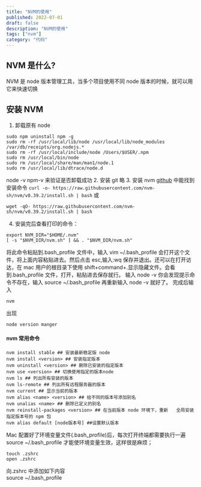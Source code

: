 ```yaml
---
title: "NVM的使用"
published: 2022-07-01
draft: false
description: "NVM的使用"
tags: ["nvm"]
category: "代码"
---
```


## NVM 是什么?

NVM 是 node 版本管理工具，当多个项目使用不同 node 版本的时候，就可以用它来快速切换

## 安装 NVM

1. 卸载原有 node

```
sudo npm uninstall npm -g
sudo rm -rf /usr/local/lib/node /usr/local/lib/node_modules /var/db/receipts/org.nodejs.*
sudo rm -rf /usr/local/include/node /Users/$USER/.npm
sudo rm /usr/local/bin/node
sudo rm /usr/local/share/man/man1/node.1
sudo rm /usr/local/lib/dtrace/node.d
```

node -v npm-v 来验证是否卸载成功 2. 安装 git
略 3. 安装 nvm
[github](https://github.com/nvm-sh/nvm) 中能找到安装命令
`curl -o- https://raw.githubusercontent.com/nvm-sh/nvm/v0.39.2/install.sh | bash`
或

```
wget -qO- https://raw.githubusercontent.com/nvm-sh/nvm/v0.39.2/install.sh | bash
```

4. 安装完后查看打印的命令：

```
export NVM_DIR="$HOME/.nvm"
[ -s "$NVM_DIR/nvm.sh" ] && . "$NVM_DIR/nvm.sh"
```

将此命令粘贴到.bash_profile 文件中，输入 vim ~/.bash_profile 会打开这个文件，将上面内容粘贴进去。然后点击 esc,输入:wq 保存并退出。还可以在打开访达，在 mac 用户的根目录下使用 shift+command+.显示隐藏文件。会看到.bash_profile 文件，打开，粘贴进去保存就行。
输入 node -v 你会发现提示命令不存在，输入 source ~/.bash_profile 再重新输入 node -v 就好了。
完成后输入

```
nvm
```

出现

```
node version manger
```

#### nvm 常用命令

```
nvm install stable ## 安装最新稳定版 node
nvm install <version> ## 安装指定版本
nvm uninstall <version> ## 删除已安装的指定版本
nvm use <version> ## 切换使用指定的版本node
nvm ls ## 列出所有安装的版本
nvm ls-remote ## 列出所有远程服务器的版本
nvm current ## 显示当前的版本
nvm alias <name> <version> ## 给不同的版本号添加别名
nvm unalias <name> ## 删除已定义的别名
nvm reinstall-packages <version> ## 在当前版本 node 环境下，重新   全局安装指定版本号的 npm 包
nvm alias default [node版本号] ##设置默认版本
```

Mac 配置好了环境变量文件(.bash_profile)后，每次打开终端都需要执行一遍 source ~/.bash_profile 才能使环境变量生效，这样很是麻烦；

```shell
touch .zshrc
open .zshrc
```

向.zshrc 中添加如下内容  
source ~/.bash_profile
